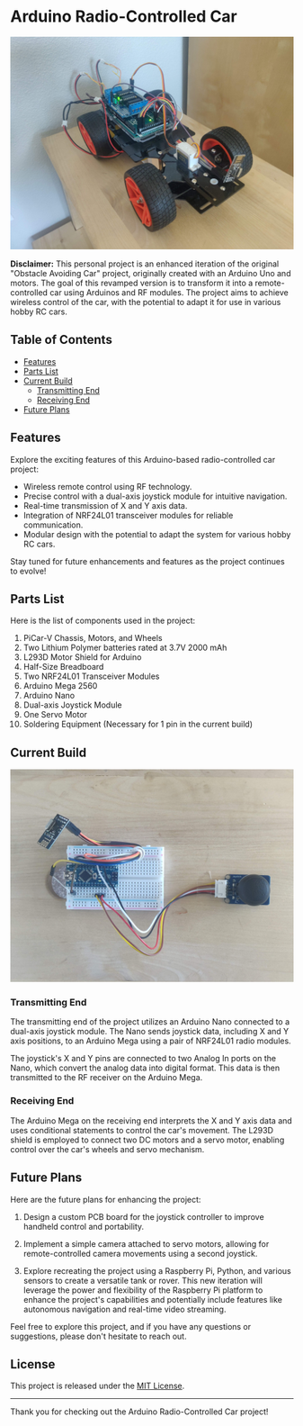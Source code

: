 
# Arduino Radio-Controlled Car

![Arduino Radio-Controlled Car](arduino-joystick-controlled-car-image.jpg)
 
**Disclaimer:**  This personal project is an enhanced iteration of the original "Obstacle Avoiding Car" project, originally created with an Arduino Uno and motors. The goal of this revamped version is to transform it into a remote-controlled car using Arduinos and RF modules. The project aims to achieve wireless control of the car, with the potential to adapt it for use in various hobby RC cars.

## Table of Contents
- [Features](#features)
- [Parts List](#parts-list)
- [Current Build](#current-build)
  - [Transmitting End](#transmitting-end)
  - [Receiving End](#receiving-end)
- [Future Plans](#future-plans)

## Features

Explore the exciting features of this Arduino-based radio-controlled car project:

- Wireless remote control using RF technology.
- Precise control with a dual-axis joystick module for intuitive navigation.
- Real-time transmission of X and Y axis data.
- Integration of NRF24L01 transceiver modules for reliable communication.
- Modular design with the potential to adapt the system for various hobby RC cars.

Stay tuned for future enhancements and features as the project continues to evolve!

## Parts List

Here is the list of components used in the project:

1. PiCar-V Chassis, Motors, and Wheels
2. Two Lithium Polymer batteries rated at 3.7V 2000 mAh
3. L293D Motor Shield for Arduino
4. Half-Size Breadboard
5. Two NRF24L01 Transceiver Modules
6. Arduino Mega 2560
7. Arduino Nano
8. Dual-axis Joystick Module
9. One Servo Motor
10. Soldering Equipment (Necessary for 1 pin in the current build)

## Current Build

![Current Build](joystick.jpg)

### Transmitting End

The transmitting end of the project utilizes an Arduino Nano connected to a dual-axis joystick module. The Nano sends joystick data, including X and Y axis positions, to an Arduino Mega using a pair of NRF24L01 radio modules. 

The joystick's X and Y pins are connected to two Analog In ports on the Nano, which convert the analog data into digital format. This data is then transmitted to the RF receiver on the Arduino Mega.

### Receiving End

The Arduino Mega on the receiving end interprets the X and Y axis data and uses conditional statements to control the car's movement. The L293D shield is employed to connect two DC motors and a servo motor, enabling control over the car's wheels and servo mechanism.

## Future Plans

Here are the future plans for enhancing the project:

1. Design a custom PCB board for the joystick controller to improve handheld control and portability.

2. Implement a simple camera attached to servo motors, allowing for remote-controlled camera movements using a second joystick.

3. Explore recreating the project using a Raspberry Pi, Python, and various sensors to create a versatile tank or rover. This new iteration will leverage the power and flexibility of the Raspberry Pi platform to enhance the project's capabilities and potentially include features like autonomous navigation and real-time video streaming.

Feel free to explore this project, and if you have any questions or suggestions, please don't hesitate to reach out.

## License

This project is released under the [MIT License](LICENSE).

---

Thank you for checking out the Arduino Radio-Controlled Car project!


